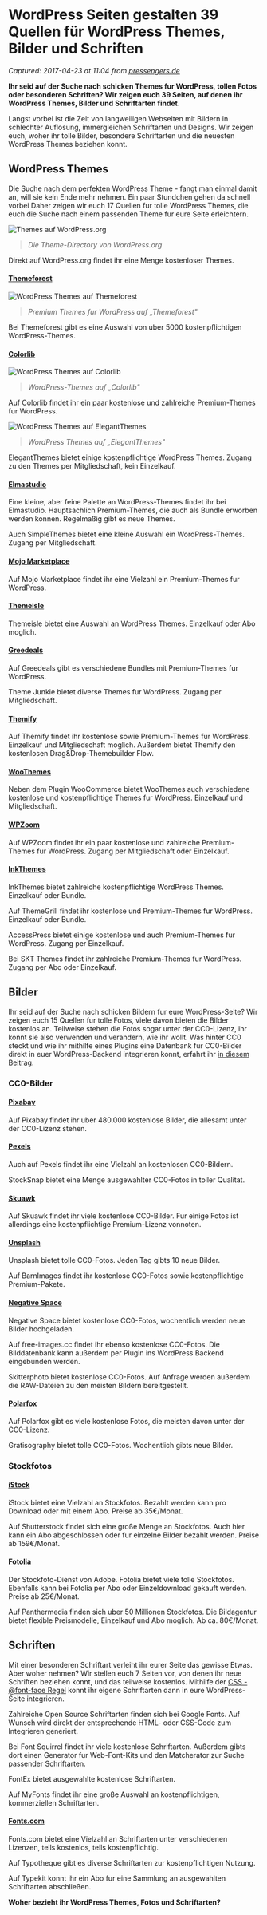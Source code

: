 # WordPress Seiten gestalten 39 Quellen für WordPress Themes, Bilder und Schriften 

_Captured: 2017-04-23 at 11:04 from [pressengers.de](http://pressengers.de/themes/39-quellen-wordpress-themes-bilder-schriften/)_

**Ihr seid auf der Suche nach schicken Themes fur WordPress, tollen Fotos oder besonderen Schriften? Wir zeigen euch 39 Seiten, auf denen ihr WordPress Themes, Bilder und Schriftarten findet.**

Langst vorbei ist die Zeit von langweiligen Webseiten mit Bildern in schlechter Auflosung, immergleichen Schriftarten und Designs. Wir zeigen euch, woher ihr tolle Bilder, besondere Schriftarten und die neuesten WordPress Themes beziehen konnt.

## WordPress Themes

Die Suche nach dem perfekten WordPress Theme - fangt man einmal damit an, will sie kein Ende mehr nehmen. Ein paar Stundchen gehen da schnell vorbei Daher zeigen wir euch 17 Quellen fur tolle WordPress Themes, die euch die Suche nach einem passenden Theme fur eure Seite erleichtern.

![Themes auf WordPress.org](http://pressengers.de/wp-content/uploads/2015/10/Themes-auf-Wordpress-org.png)

> _Die Theme-Directory von WordPress.org_

Direkt auf WordPress.org findet ihr eine Menge kostenloser Themes.

#### [Themeforest](http://themeforest.net/category/wordpress)

![WordPress Themes auf Themeforest](http://pressengers.de/wp-content/uploads/2015/10/WordPress-Themes-auf-Themeforest.png)

> _Premium Themes fur WordPress auf „Themeforest"_

Bei Themeforest gibt es eine Auswahl von uber 5000 kostenpflichtigen WordPress-Themes.

#### [Colorlib](https://colorlib.com/)

![WordPress Themes auf Colorlib](http://pressengers.de/wp-content/uploads/2015/10/WordPress-Themes-auf-Colorlib.png)

> _WordPress-Themes auf „Colorlib"_

Auf Colorlib findet ihr ein paar kostenlose und zahlreiche Premium-Themes fur WordPress.

![WordPress Themes auf ElegantThemes](http://pressengers.de/wp-content/uploads/2015/10/WordPress-Themes-auf-ElegantThemes.png)

> _WordPress Themes auf „ElegantThemes"_

ElegantThemes bietet einige kostenpflichtige WordPress Themes. Zugang zu den Themes per Mitgliedschaft, kein Einzelkauf.

#### [Elmastudio](http://www.elmastudio.de/)

Eine kleine, aber feine Palette an WordPress-Themes findet ihr bei Elmastudio. Hauptsachlich Premium-Themes, die auch als Bundle erworben werden konnen. Regelmaßig gibt es neue Themes.

Auch SimpleThemes bietet eine kleine Auswahl ein WordPress-Themes. Zugang per Mitgliedschaft.

#### [Mojo Marketplace](http://www.mojomarketplace.com/)

Auf Mojo Marketplace findet ihr eine Vielzahl ein Premium-Themes fur WordPress.

#### [Themeisle](http://themeisle.com/)

Themeisle bietet eine Auswahl an WordPress Themes. Einzelkauf oder Abo moglich.

#### [Greedeals](https://greedeals.com/)

Auf Greedeals gibt es verschiedene Bundles mit Premium-Themes fur WordPress.

Theme Junkie bietet diverse Themes fur WordPress. Zugang per Mitgliedschaft.

#### [Themify](https://themify.me/)

Auf Themify findet ihr kostenlose sowie Premium-Themes fur WordPress. Einzelkauf und Mitgliedschaft moglich. Außerdem bietet Themify den kostenlosen Drag&Drop-Themebuilder Flow.

#### [WooThemes](http://www.woothemes.com/)

Neben dem Plugin WooCommerce bietet WooThemes auch verschiedene kostenlose und kostenpflichtige Themes fur WordPress. Einzelkauf und Mitgliedschaft.

#### [WPZoom](http://www.wpzoom.com/)

Auf WPZoom findet ihr ein paar kostenlose und zahlreiche Premium-Themes fur WordPress. Zugang per Mitgliedschaft oder Einzelkauf.

#### [InkThemes](http://www.inkthemes.com/)

InkThemes bietet zahlreiche kostenpflichtige WordPress Themes. Einzelkauf oder Bundle.

Auf ThemeGrill findet ihr kostenlose und Premium-Themes fur WordPress. Einzelkauf oder Bundle.

AccessPress bietet einige kostenlose und auch Premium-Themes fur WordPress. Zugang per Einzelkauf.

Bei SKT Themes findet ihr zahlreiche Premium-Themes fur WordPress. Zugang per Abo oder Einzelkauf.

## Bilder

Ihr seid auf der Suche nach schicken Bildern fur eure WordPress-Seite? Wir zeigen euch 15 Quellen fur tolle Fotos, viele davon bieten die Bilder kostenlos an. Teilweise stehen die Fotos sogar unter der CC0-Lizenz, ihr konnt sie also verwenden und verandern, wie ihr wollt. Was hinter CC0 steckt und wie ihr mithilfe eines Plugins eine Datenbank fur CC0-Bilder direkt in euer WordPress-Backend integrieren konnt, erfahrt ihr [in diesem Beitrag](http://pressengers.de/plugins/cc0-bilder-fuer-wordpress-mit-free-images-cc-importer/).

### CC0-Bilder

#### [Pixabay](https://pixabay.com/)

Auf Pixabay findet ihr uber 480.000 kostenlose Bilder, die allesamt unter der CC0-Lizenz stehen.

#### [Pexels](https://www.pexels.com/)

Auch auf Pexels findet ihr eine Vielzahl an kostenlosen CC0-Bildern.

StockSnap bietet eine Menge ausgewahlter CC0-Fotos in toller Qualitat.

#### [Skuawk](http://skuawk.com/)

Auf Skuawk findet ihr viele kostenlose CC0-Bilder. Fur einige Fotos ist allerdings eine kostenpflichtige Premium-Lizenz vonnoten.

#### [Unsplash](https://unsplash.com/)

Unsplash bietet tolle CC0-Fotos. Jeden Tag gibts 10 neue Bilder.

Auf BarnImages findet ihr kostenlose CC0-Fotos sowie kostenpflichtige Premium-Pakete.

#### [Negative Space](http://negativespace.co/)

Negative Space bietet kostenlose CC0-Fotos, wochentlich werden neue Bilder hochgeladen.

Auf free-images.cc findet ihr ebenso kostenlose CC0-Fotos. Die Bilddatenbank kann außerdem per Plugin ins WordPress Backend eingebunden werden.

Skitterphoto bietet kostenlose CC0-Fotos. Auf Anfrage werden außerdem die RAW-Dateien zu den meisten Bildern bereitgestellt.

#### [Polarfox](http://photos.polarfox.com/)

Auf Polarfox gibt es viele kostenlose Fotos, die meisten davon unter der CC0-Lizenz.

Gratisography bietet tolle CC0-Fotos. Wochentlich gibts neue Bilder.

### Stockfotos

#### [iStock](http://deutsch.istockphoto.com/)

iStock bietet eine Vielzahl an Stockfotos. Bezahlt werden kann pro Download oder mit einem Abo. Preise ab 35€/Monat.

Auf Shutterstock findet sich eine große Menge an Stockfotos. Auch hier kann ein Abo abgeschlossen oder fur einzelne Bilder bezahlt werden. Preise ab 159€/Monat.

#### [Fotolia](https://de.fotolia.com/)

Der Stockfoto-Dienst von Adobe. Fotolia bietet viele tolle Stockfotos. Ebenfalls kann bei Fotolia per Abo oder Einzeldownload gekauft werden. Preise ab 25€/Monat.

Auf Panthermedia finden sich uber 50 Millionen Stockfotos. Die Bildagentur bietet flexible Preismodelle, Einzelkauf und Abo moglich. Ab ca. 80€/Monat.

## Schriften

Mit einer besonderen Schriftart verleiht ihr eurer Seite das gewisse Etwas. Aber woher nehmen? Wir stellen euch 7 Seiten vor, von denen ihr neue Schriften beziehen konnt, und das teilweise kostenlos. Mithilfe der [CSS - @font-face Regel](http://pressengers.de/tipps/mit-font-face-neue-schriftarten-in-wordpress-einbinden/) konnt ihr eigene Schriftarten dann in eure WordPress-Seite integrieren.

Zahlreiche Open Source Schriftarten finden sich bei Google Fonts. Auf Wunsch wird direkt der entsprechende HTML- oder CSS-Code zum Integrieren generiert.

Bei Font Squirrel findet ihr viele kostenlose Schriftarten. Außerdem gibts dort einen Generator fur Web-Font-Kits und den Matcherator zur Suche passender Schriftarten.

FontEx bietet ausgewahlte kostenlose Schriftarten.

Auf MyFonts findet ihr eine große Auswahl an kostenpflichtigen, kommerziellen Schriftarten.

#### [Fonts.com](http://www.fonts.com/de)

Fonts.com bietet eine Vielzahl an Schriftarten unter verschiedenen Lizenzen, teils kostenlos, teils kostenpflichtig.

Auf Typotheque gibt es diverse Schriftarten zur kostenpflichtigen Nutzung.

Auf Typekit konnt ihr ein Abo fur eine Sammlung an ausgewahlten Schriftarten abschließen.

**Woher bezieht ihr WordPress Themes, Fotos und Schriftarten?**
